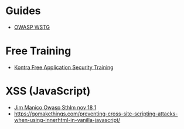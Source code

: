 # Guides

* [OWASP WSTG](https://owasp.org/www-project-web-security-testing-guide/)

# Free Training

* [Kontra Free Application Security Training](https://application.security/free-application-security-training)

# XSS (JavaScript)
* [Jim Manico Owasp Sthlm nov 18 1](https://www.youtube.com/watch?v=IymtJ0aLnYo)
* https://gomakethings.com/preventing-cross-site-scripting-attacks-when-using-innerhtml-in-vanilla-javascript/
